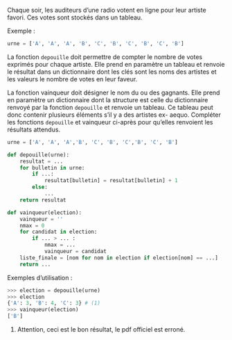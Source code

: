 Chaque soir, les auditeurs d’une radio votent en ligne pour leur artiste favori. Ces votes sont
stockés dans un tableau.

Exemple :

```python
urne = ['A', 'A', 'A', 'B', 'C', 'B', 'C', 'B', 'C', 'B']
```

La fonction `depouille` doit permettre de compter le nombre de votes exprimés pour chaque
artiste. Elle prend en paramètre un tableau et renvoie le résultat dans un dictionnaire dont les
clés sont les noms des artistes et les valeurs le nombre de votes en leur faveur.

La fonction vainqueur doit désigner le nom du ou des gagnants. Elle prend en paramètre un
dictionnaire dont la structure est celle du dictionnaire renvoyé par la fonction `depouille` et
renvoie un tableau. Ce tableau peut donc contenir plusieurs éléments s’il y a des artistes ex-
aequo.
Compléter les fonctions `depouille` et vainqueur ci-après pour qu’elles renvoient les
résultats attendus.

```python linenums='1'
urne = ['A', 'A', 'A','B', 'C', 'B', 'C','B', 'C', 'B']

def depouille(urne):
    resultat = ...
    for bulletin in urne:
        if ...:
            resultat[bulletin] = resultat[bulletin] + 1
        else:
            ...
    return resultat

def vainqueur(election):
    vainqueur = ''
    nmax = 0
    for candidat in election:
        if ... > ... :
            nmax = ...
            vainqueur = candidat
    liste_finale = [nom for nom in election if election[nom] == ...]
    return ...
```

Exemples d’utilisation :

```python
>>> election = depouille(urne)
>>> election
{'A': 3, 'B': 4, 'C': 3} # (1)
>>> vainqueur(election)
['B']
```

1. Attention, ceci est le bon résultat, le pdf officiel est erroné.

